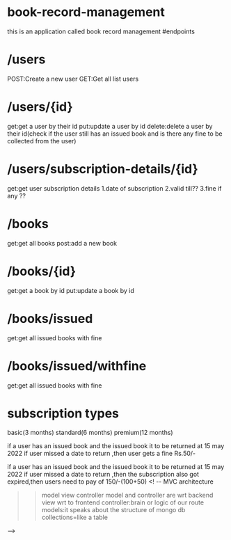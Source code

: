 # book-record-management
this is an application called book record management
#endpoints
# /users
POST:Create a new user
GET:Get all list users

# /users/{id}
get:get a user by their id
put:update a user by id
delete:delete a user by their id(check if the user still has
an issued book and is there any fine to be collected from the user)

# /users/subscription-details/{id}
get:get user subscription details
1.date of subscription
2.valid till??
3.fine if any ??

 # /books
 get:get all books
 post:add a new book

 # /books/{id}
 get:get a book by id
 put:update a book by id

 # /books/issued
 get:get all issued books with fine

 # /books/issued/withfine
 get:get all issued books with fine

 # subscription types
 basic(3 months)
 standard(6 months)
 premium(12 months)

 if a user has an issued book and the issued book it to be returned at 15 may 2022
if user missed a date to return ,then user gets a fine Rs.50/-

if a user has an issued book and the issued book it to be returned at 15 may 2022
if user missed a date to return ,then the subscription also got expired,then users need to pay of 150/-(100+50)
<! -- 
MVC architecture
>>model view controller
>>model and controller are wrt backend
>>view wrt to frontend
>>controller:brain or logic of our route
>>models:it speaks about the structure of mongo db collections=like a table





 -->



